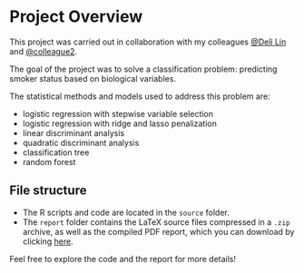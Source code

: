 # Project Overview

This project was carried out in collaboration with my colleagues [@Delì Lin](https://github.com/lindeli31) and [@colleague2](https://github.com/colleague2).

The goal of the project was to solve a classification problem: predicting smoker status based on biological variables.

The statistical methods and models used to address this problem are:
- logistic regression with stepwise variable selection
- logistic regression with ridge and lasso penalization
- linear discriminant analysis
- quadratic discriminant analysis
- classification tree
- random forest

## File structure

- The R scripts and code are located in the `source` folder.
- The `report` folder contains the LaTeX source files compressed in a `.zip` archive, as well as the compiled PDF report, which you can download by clicking [here](https://raw.githubusercontent.com/MicheleGarbin/Smoker-status-prediction/main/report/Smoker_status_prediction.pdf).

Feel free to explore the code and the report for more details!
